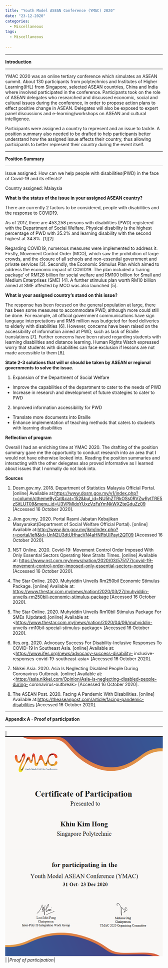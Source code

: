 ```yaml
---
title: "Youth Model ASEAN Conference (YMAC) 2020"
date: "23-12-2020"
categories:
  - Miscellaneous
tags:
  - Miscellaneous

---
```


***

<strong>Introduction</strong>

***

YMAC 2020 was an online tertiary conference which simulates an ASEAN summit. About 130 participants from polytechnics and Institutes of Higher Learning(IHL) from Singapore, selected ASEAN countries, China and India where involved participated in the conference. Participants took on the role of ASEAN delegates who researched and discussed economic, social and cultural issues during the conference, in order to propose action plans to effect positive change in ASEAN.  Delegates will also be exposed to expert panel discussions and e-learning/workshops on ASEAN and cultural intelligence.  

Participants were assigned a country to represent and an issue to tackle. A position summary also needed to be drafted to help participants better understand how the assigned issue affects their country, thus allowing participants to better represent their country during the event itself.

***

<strong>Position Summary</strong>

***
Issue assigned: How can we help people with disabilities(PWD) in the face of Covid-19 and its effects?

Country assigned: Malaysia

<strong>What is the status of the issue in your assigned ASEAN country?</strong>

There are currently 2 factors to be considered, people with disabilities and the response to COVID19.

As of 2017, there are 453,258 persons with disabilities (PWD) registered with the Department of Social Welfare. Physical disability is the highest percentage of PWD with 35.2% and learning disability with the second highest at 34.8%. [1][2]

Regarding COVID19, numerous measures were implemented to address it. Firstly, Movement Control Order (MCO), which saw the prohibition of large crowds, and the closure of all schools and non-essential government and private services [3]. Secondly, the Economic Stimulus Plan which aimed to address the economic impact of COVID19. The plan included a ‘caring package’ of RM128 billion for social welfare and RM100 billion for Small and Medium Enterprises (SME) [4]. A further stimulus plan worth RM10 billion aimed at SME affected by MCO was also launched [5].

<strong>What is your assigned country’s stand on this issue?</strong>

The response has been focused on the general population at large, there has been some measures to accommodate PWD, although more could still be done. For example, all official government communications have sign language interpretations and RM5 million was budgeted for food deliveries to elderly with disabilities [6]. However, concerns have been raised on the accessibility of information aimed at PWD, such as lack of Braille translations [7]. Further concerns have been raised regarding students with learning disabilities and distance learning. Human Rights Watch expressed worry that students with disabilities can face exclusion if lessons are not made accessible to them [8].

<strong>State 2-3 solutions that will or should be taken by ASEAN or regional governments to solve the issue.</strong>

1. Expansion of the Department of Social Welfare
  - Improve the capabilities of the department to cater to the needs of PWD
  - Increase in research and development of future strategies to cater to PWD

2. Improved information accessibility for PWD
  - Translate more documents into Braille
  - Enhance implementation of teaching methods that caters to students with learning disabilities

<strong>Reflection of program</strong>

Overall I had an enriching time at YMAC 2020. The drafting of the position summary gave me the opportunity to conduct research into an area that I would not have otherwise looked into. Reading the position summaries and interacting with the other delegates also proved informative as I learned about issues that I normally do not look into.

<strong>Sources</strong>
1. Dosm.gov.my. 2018. Department of Statistics Malaysia Official Portal. [online] Available at:<https://www.dosm.gov.my/v1/index.php?r=column/cthemeByCat&cat=152&bul_id=NU5hZTRkOSs0RVZwRytTRE5zSitLUT09&menu_id=U3VPMldoYUxzVzFaYmNkWXZteGduZz09>
[Accessed 16 October 2020].

2. Jkm.gov.my. 2020. Portal Rasmi Jabatan Kebajikan Masyarakat(Department of Social Welfare Official Portal). [online] Available at:<http://www.jkm.gov.my/jkm/index.php?r=portal/left&id=UnN2U3dtUHhacVN4aHNPbUlPayt2QT09> [Accessed 16 October 2020].

3. NST Online. 2020. Covid-19: Movement Control Order Imposed With Only Essential Sectors Operating New Straits Times. [online] Available at: <https://www.nst.com.my/news/nation/2020/03/575177/covid-19-movement-control-order-imposed-only-essential-sectors-operating> [Accessed 16 October 2020].

4. The Star Online. 2020. Muhyiddin Unveils Rm250bil Economic Stimulus Package. [online] Available at: <https://www.thestar.com.my/news/nation/2020/03/27/muhyiddin-unveils-rm250bil-economic-stimulus-package> [Accessed 16 October 2020].

5. The Star Online. 2020. Muhyiddin Unveils Rm10bil Stimulus Package For SMEs (Updated).[online] Available at: <https://www.thestar.com.my/news/nation/2020/04/06/muhyiddin-
unveils-rm10bil-special-stimulus-package> [Accessed 16 October 2020].

6. Ifes.org. 2020. Advocacy Success For Disability-Inclusive Responses To COVID-19 In Southeast Asia. [online] Available at: <https://www.ifes.org/news/advocacy-success-disability-
inclusive-responses-covid-19-southeast-asia> [Accessed 16 October 2020].

7. Nikkei Asia. 2020. Asia Is Neglecting Disabled People During Coronavirus Outbreak. [online] Available at: <https://asia.nikkei.com/Opinion/Asia-is-neglecting-disabled-people-during-
coronavirus-outbreak> [Accessed 16 October 2020].

8. The ASEAN Post. 2020. Facing A Pandemic With Disabilities. [online] Available at:<https://theaseanpost.com/article/facing-pandemic-disabilities> [Accessed 16 October
2020].

***

<strong>Appendix A - Proof of participation </strong>

***

|![proof](/assets/images/Misc/YMAC-2020.png)|
|<em>Proof of participation</em>|